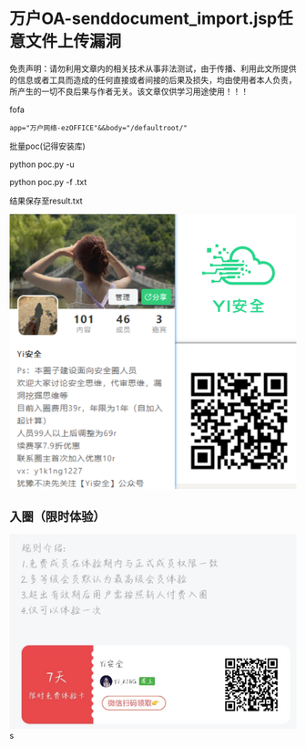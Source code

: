 # 万户OA-senddocument_import.jsp任意文件上传漏洞

免责声明：请勿利用文章内的相关技术从事非法测试，由于传播、利用此文所提供的信息或者工具而造成的任何直接或者间接的后果及损失，均由使用者本人负责，所产生的一切不良后果与作者无关。该文章仅供学习用途使用！！！

fofa

```
app="万户网络-ezOFFICE"&&body="/defaultroot/"
```

批量poc(记得安装库)

python poc.py -u 

python poc.py -f  .txt

结果保存至result.txt

![image-20240202203022822](assets/image-20240202203022822.png)

## 入圈（限时体验）



![image-20240121123620660](assets/image-20240121123620660.png)s

